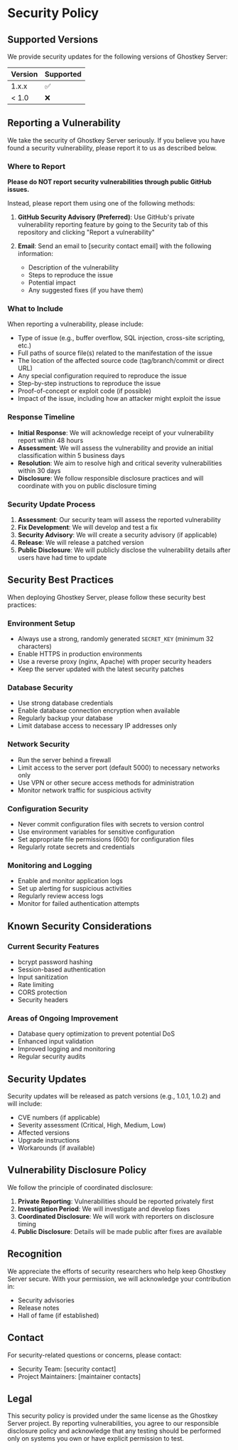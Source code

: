 # Security Policy

## Supported Versions

We provide security updates for the following versions of Ghostkey Server:

| Version | Supported          |
| ------- | ------------------ |
| 1.x.x   | :white_check_mark: |
| < 1.0   | :x:                |

## Reporting a Vulnerability

We take the security of Ghostkey Server seriously. If you believe you have found a security vulnerability, please report it to us as described below.

### Where to Report

**Please do NOT report security vulnerabilities through public GitHub issues.**

Instead, please report them using one of the following methods:

1. **GitHub Security Advisory (Preferred)**: Use GitHub's private vulnerability reporting feature by going to the Security tab of this repository and clicking "Report a vulnerability"

2. **Email**: Send an email to [security contact email] with the following information:
   - Description of the vulnerability
   - Steps to reproduce the issue
   - Potential impact
   - Any suggested fixes (if you have them)

### What to Include

When reporting a vulnerability, please include:

- Type of issue (e.g., buffer overflow, SQL injection, cross-site scripting, etc.)
- Full paths of source file(s) related to the manifestation of the issue
- The location of the affected source code (tag/branch/commit or direct URL)
- Any special configuration required to reproduce the issue
- Step-by-step instructions to reproduce the issue
- Proof-of-concept or exploit code (if possible)
- Impact of the issue, including how an attacker might exploit the issue

### Response Timeline

- **Initial Response**: We will acknowledge receipt of your vulnerability report within 48 hours
- **Assessment**: We will assess the vulnerability and provide an initial classification within 5 business days
- **Resolution**: We aim to resolve high and critical severity vulnerabilities within 30 days
- **Disclosure**: We follow responsible disclosure practices and will coordinate with you on public disclosure timing

### Security Update Process

1. **Assessment**: Our security team will assess the reported vulnerability
2. **Fix Development**: We will develop and test a fix
3. **Security Advisory**: We will create a security advisory (if applicable)
4. **Release**: We will release a patched version
5. **Public Disclosure**: We will publicly disclose the vulnerability details after users have had time to update

## Security Best Practices

When deploying Ghostkey Server, please follow these security best practices:

### Environment Setup
- Always use a strong, randomly generated `SECRET_KEY` (minimum 32 characters)
- Enable HTTPS in production environments
- Use a reverse proxy (nginx, Apache) with proper security headers
- Keep the server updated with the latest security patches

### Database Security
- Use strong database credentials
- Enable database connection encryption when available
- Regularly backup your database
- Limit database access to necessary IP addresses only

### Network Security
- Run the server behind a firewall
- Limit access to the server port (default 5000) to necessary networks only
- Use VPN or other secure access methods for administration
- Monitor network traffic for suspicious activity

### Configuration Security
- Never commit configuration files with secrets to version control
- Use environment variables for sensitive configuration
- Set appropriate file permissions (600) for configuration files
- Regularly rotate secrets and credentials

### Monitoring and Logging
- Enable and monitor application logs
- Set up alerting for suspicious activities
- Regularly review access logs
- Monitor for failed authentication attempts

## Known Security Considerations

### Current Security Features
- bcrypt password hashing
- Session-based authentication
- Input sanitization
- Rate limiting
- CORS protection
- Security headers

### Areas of Ongoing Improvement
- Database query optimization to prevent potential DoS
- Enhanced input validation
- Improved logging and monitoring
- Regular security audits

## Security Updates

Security updates will be released as patch versions (e.g., 1.0.1, 1.0.2) and will include:

- CVE numbers (if applicable)
- Severity assessment (Critical, High, Medium, Low)
- Affected versions
- Upgrade instructions
- Workarounds (if available)

## Vulnerability Disclosure Policy

We follow the principle of coordinated disclosure:

1. **Private Reporting**: Vulnerabilities should be reported privately first
2. **Investigation Period**: We will investigate and develop fixes
3. **Coordinated Disclosure**: We will work with reporters on disclosure timing
4. **Public Disclosure**: Details will be made public after fixes are available

## Recognition

We appreciate the efforts of security researchers who help keep Ghostkey Server secure. With your permission, we will acknowledge your contribution in:

- Security advisories
- Release notes
- Hall of fame (if established)

## Contact

For security-related questions or concerns, please contact:
- Security Team: [security contact]
- Project Maintainers: [maintainer contacts]

## Legal

This security policy is provided under the same license as the Ghostkey Server project. By reporting vulnerabilities, you agree to our responsible disclosure policy and acknowledge that any testing should be performed only on systems you own or have explicit permission to test.
